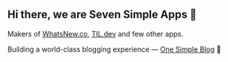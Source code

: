 ## Hi there, we are Seven Simple Apps 👋

<!--

**Here are some ideas to get you started:**

🙋‍♀️ A short introduction - what is your organization all about?
🌈 Contribution guidelines - how can the community get involved?
👩‍💻 Useful resources - where can the community find your docs? Is there anything else the community should know?
🍿 Fun facts - what does your team eat for breakfast?
🧙 Remember, you can do mighty things with the power of [Markdown](https://docs.github.com/github/writing-on-github/getting-started-with-writing-and-formatting-on-github/basic-writing-and-formatting-syntax)
-->

Makers of [WhatsNew.co](https://whatsnew.co), [TIL.dev](https://til.dev) and few other apps. 

Building a world-class blogging experience — [One Simple Blog](https://onesimpleblog.com) 📝
